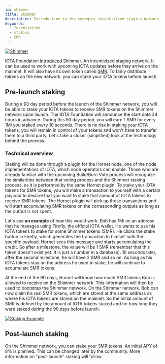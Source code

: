 ```yaml
---
id: shimmer
title: Shimmer
description: Introduction to the emerging incentivized staging network
keywords:
  - Incentivized
  - staking
  - SMR
---
```


[![Shimmer](/img/learn/future/shimmer.png 'Click to see the full-size image.')](/img/learn/future/shimmer.png)

IOTA Foundation [introduced](https://blog.iota.org/introducing-iota-staking/) Shimmer. An incentivized staging network.
It can be used to work with upcoming IOTA updates before they arrive on the mainnet. It will also have its own token called [SMR](https://shimmer.network/token).
To fairly distribute tokens on the new network, you can stake your IOTA tokens before launch.

## Pre-launch staking

During a 90 day period before the launch of the Shimmer network, you will be able to stake your IOTA tokens to receive SMR tokens on the Shimmer network upon launch. The IOTA Foundation will announce the start date 24 hours in advance.
During this 90 day period, you will earn 1 SMR for every 1Mi you staked every 10 seconds.
There is no risk in staking your IOTA tokens, you will remain in control of your tokens and won't have to transfer them to a third party.
Let's take a closer (simplified) look at the technology behind the process.

### Technical overview

Staking will be done through a plugin for the Hornet node, one of the node implementations of IOTA, which node operators can enable. Those who are already familiar with the upcoming Build/Burn Vote process will recognize the similarities between that voting process and the Shimmer staking process, as it is performed by the same Hornet plugin. To stake your IOTA tokens for SMR tokens, you will make a transaction to yourself with a certain payload to declare that you want to stake that amount of IOTA tokens to receive SMR tokens. The Hornet plugin will pick up these transactions and will start accumulating SMR tokens on the corresponding outputs as long as the output is not spent.

Let's see **an example** of how this would work: Bob has 1Mi on an address that he manages using Firefly, the official IOTA wallet. He wants to use his IOTA tokens to stake for some Shimmer tokens (SMR). He clicks the stake button in Firefly, which generates the transaction to himself with the specific payload. Hornet sees this message and starts accumulating the credit. So after a milestone, the value will be 1 SMR (remember that this token doesn't exist yet. It is just a number in a database). 10 seconds later, after the second milestone, he will have 2 SMR and so on. As long as his IOTA tokens stay on the address he used to stake, he will continue to accumulate SMR tokens.

At the end of the 90 days, Hornet will know how much SMR tokens Bob is allowed to receive on the Shimmer network. This information will then be used to bootstrap the Shimmer network. On the Shimmer network, Bob can now claim his real SMR tokens, which are stored at the same address as where his IOTA tokens are stored on the mainnet. So the initial amount of SMR is defined by the amount of IOTA tokens staked and for how long they were staked during the 90 days before launch.

[![Staking Example](/img/learn/future/staking_example.svg 'Click to see the full-size image.')](/img/learn/future/staking_example.svg)

## Post-launch staking

On the Shimmer network, you can stake your SMR tokens. An initial APY of 8% is planned. This can be changed later by the community. More information on "post-launch" staking will follow.
